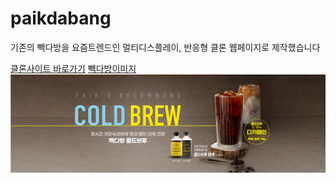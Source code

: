 
# paikdabang
기존의 빽다방을 요즘트렌드인 멀티디스플레이,
 반응형 클론 웹페이지로 제작했습니다


[클론사이트 바로가기](https://bonggil-tech.github.io/Paik/)
<a href="https://bonggil-tech.github.io/Paik/">[빽다방이미지](https://github.com/bonggil-tech/Paik/blob/main/images/main-banner01.jpg)</a>
<br>
![빽다방이미지](https://github.com/bonggil-tech/Paik/blob/main/images/main-banner01.jpg)
